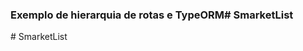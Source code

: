 ### Exemplo de hierarquia de rotas e TypeORM#   S m a r k e t L i s t  
 #   S m a r k e t L i s t  
 